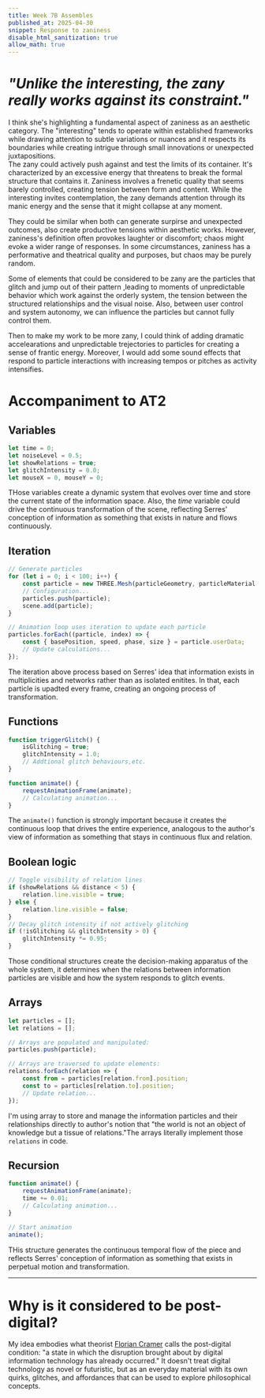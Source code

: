 ```yaml
---
title: Week 7B Assembles
published_at: 2025-04-30
snippet: Response to zaniness
disable_html_sanitization: true
allow_math: true
---
```

# **<em>"Unlike the interesting, the zany really works against its constraint."</em>**

I think she's highlighting a fundamental aspect of zaniness as an aesthetic category. The "interesting" tends to operate within established frameworks while drawing attention to subtle variations or nuances and it respects its boundaries while creating intrigue through small innovations or unexpected juxtapositions.<br>
The zany could actively push against and test the limits of its container. It's characterized by an excessive energy that threatens to break the formal structure that contains it. Zaniness involves a frenetic quality that seems barely controlled, creating tension between form and content. While the interesting invites contemplation, the zany demands attention through its manic energy and the sense that it might collapse at any moment.

They could be similar when both can generate surpirse and unexpected outcomes, also create productive tensions within aesthetic works. However, zaniness's definition often provokes laughter or discomfort; chaos might evoke a wider range of responses. In some circumstances, zaniness has a performative and theatrical quality and purposes, but chaos may be purely random. 

Some of elements that could be considered to be zany are the particles that glitch and jump out of their pattern ,leading to moments of unpredictable behavior which work against the orderly system, the tension between the structured relationships and the visual noise. Also, between user control and system autonomy, we can influence the particles but cannot fully control them. 
 
Then to make my work to be more zany, I could think of adding dramatic accelearations and unpredictable trejectories to particles for creating a sense of frantic energy. Moreover, I would add some sound effects that respond to particle interactions with increasing tempos or pitches as activity intensifies.   

# Accompaniment to AT2

## Variables
```js
let time = 0;
let noiseLevel = 0.5;
let showRelations = true;
let glitchIntensity = 0.0;
let mouseX = 0, mouseY = 0;
```
THose variables create a dynamic system that evolves over time and store the current state of the information space. Also, the <em>time</em> variable could drive the continuous transformation of the scene, reflecting Serres' conception of information as something that exists in nature and flows continuously. 

## Iteration
```js
// Generate particles
for (let i = 0; i < 100; i++) {
    const particle = new THREE.Mesh(particleGeometry, particleMaterial.clone());
    // Configuration...
    particles.push(particle);
    scene.add(particle);
}

// Animation loop uses iteration to update each particle
particles.forEach((particle, index) => {
    const { basePosition, speed, phase, size } = particle.userData;
    // Update calculations...
});
```
The iteration above process based on Serres' idea that information exists in multiplicities and networks rather than as isolated enitites. In that, each particle is upadted every frame, creating an ongoing process of transformation.

## Functions 
```js
function triggerGlitch() {
    isGlitching = true;
    glitchIntensity = 1.0;
    // Addtional glitch behaviours,etc.
}

function animate() {
    requestAnimationFrame(animate);
    // Calculating animation...
}
```

The `animate()` function is strongly important because it creates the continuous loop that drives the entire experience, analogous to the author's view of information as something that stays in continuous flux and relation.


## Boolean logic
```js
// Toggle visibility of relation lines
if (showRelations && distance < 5) {
    relation.line.visible = true;
} else {
    relation.line.visible = false;
}
// Decay glitch intensity if not actively glitching
if (!isGlitching && glitchIntensity > 0) {
    glitchIntensity *= 0.95;
}
```
Those conditional structures create the decision-making apparatus of the whole system, it determines when the relations between information particles are visible and how the system responds to glitch events.

## Arrays
```js
let particles = [];
let relations = [];

// Arrays are populated and manipulated:
particles.push(particle);

// Arrays are traversed to update elements:
relations.forEach(relation => {
    const from = particles[relation.from].position;
    const to = particles[relation.to].position;
    // Update relation...
});
```
I'm using array to store and manage the information particles and their relationships directly to author's notion that "the world is not an object of knowledge but a tissue of relations."The arrays literally implement those `relations` in code.
## Recursion 
```js
function animate() {
    requestAnimationFrame(animate);
    time += 0.01;
    // Calculating animation...
}

// Start animation
animate();
```
THis structure generates the continuous temporal flow of the piece and reflects Serres' conception of information as something that exists in perpetual motion and transformation.
<hr>

# Why is it considered to be post-digital?
My idea embodies what theorist [Florian Cramer](http://floriancramer.nl/) calls the post-digital condition: "a state in which the disruption brought about by digital information technology has already occurred." It doesn't treat digital technology as novel or futuristic, but as an everyday material with its own quirks, glitches, and affordances that can be used to explore philosophical concepts.